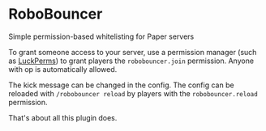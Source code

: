 # RoboBouncer
Simple permission-based whitelisting for Paper servers

To grant someone access to your server, use a permission manager (such as [LuckPerms](https://luckperms.net/)) to grant players the `robobouncer.join` permission.
Anyone with op is automatically allowed.

The kick message can be changed in the config. The config can be reloaded with `/robobouncer reload` by players with the `robobouncer.reload` permission.

That's about all this plugin does.
